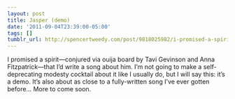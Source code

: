 ```yaml
---
layout: post
title: Jasper (demo)
date: '2011-09-04T23:39:00-05:00'
tags: []
tumblr_url: http://spencertweedy.com/post/9818025982/i-promised-a-spiritconjured-via-ouija-board
---
```

I promised a spirit—conjured via ouija board by Tavi Gevinson and Anna Fitzpatrick—that I’d write a song about him. I’m not going to make a self-deprecating modesty cocktail about it like I usually do, but I will say this: it’s a demo. It’s also about as close to a fully-written song I’ve ever gotten before… More to come soon.

